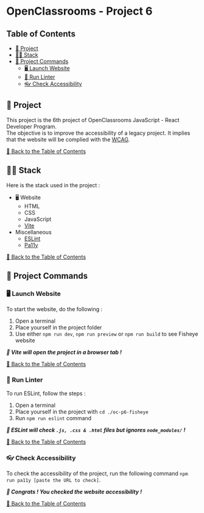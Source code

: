 # OpenClassrooms - Project 6

## Table of Contents

- [📖 Project](#-project)
- [🧑‍💻 Stack](#-stack)
- [🚀 Project Commands](#-project-commands)
  - [🖥️ Launch Website](#-launch-website)
  - [🐛 Run Linter](#-run-linter)
  - [👓 Check Accessibility](#-check-accessibility)

## 📖 Project

This project is the 6th project of OpenClassrooms JavaScript - React Developer Program.\
The objective is to improve the accessibility of a legacy project. It implies that the website will be complied with the [WCAG](https://www.w3.org/WAI/standards-guidelines/wcag/).

[🔼 Back to the Table of Contents](#table-of-contents)

## 🧑‍💻 Stack

Here is the stack used in the project :

- 🖥️ Website
  - HTML
  - CSS
  - JavaScript
  - [Vite](https://vitejs.dev/guide/)
- Miscellaneous
  - [ESLint](https://eslint.org/)
  - [Pa11y](https://pa11y.org/)

[🔼 Back to the Table of Contents](#table-of-contents)

## 🚀 Project Commands

### 🖥️ Launch Website

To start the website, do the following :

1. Open a terminal
2. Place yourself in the project folder
3. Use either `npm run dev`, `npm run preview` or `npm run build` to see Fisheye website

**_🎉 Vite will open the project in a browser tab !_**

[🔼 Back to the Table of Contents](#table-of-contents)

### 🐛 Run Linter

To run ESLint, follow the steps :

1. Open a terminal
2. Place yourself in the project with `cd ./oc-p6-fisheye`
3. Run `npm run eslint` command

**_🎉 ESLint will check `.js, .css & .html` files but ignores `node_modules/` !_**

[🔼 Back to the Table of Contents](#table-of-contents)

### 👓 Check Accessibility

To check the accessibility of the project, run the following command `npm run pa11y [paste the URL to check]`.

**_🎉 Congrats ! You checked the website accessibility !_**

[🔼 Back to the Table of Contents](#table-of-contents)
